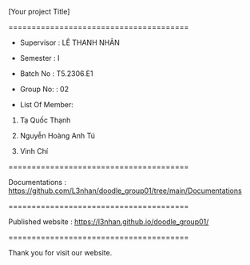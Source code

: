 [Your project Title]

=======================================

+ Supervisor
: LÊ THANH NHÂN

+ Semester
: I

+ Batch No
: T5.2306.E1

+ Group No:
: 02

+ List Of Member:

1. Tạ Quốc Thạnh

2. Nguyễn Hoàng Anh Tú 

3. Vinh Chí

=======================================

Documentations : https://github.com/L3nhan/doodle_group01/tree/main/Documentations

=======================================

Published website : https://l3nhan.github.io/doodle_group01/

=======================================

Thank you for visit our website.
